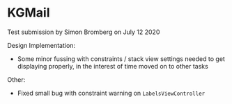 # KGMail
Test submission by Simon Bromberg on July 12 2020

Design Implementation:

* Some minor fussing with constraints / stack view settings needed to get displaying properly, in the interest of time moved on to other tasks

Other:

* Fixed small bug with constraint warning on `LabelsViewController`
